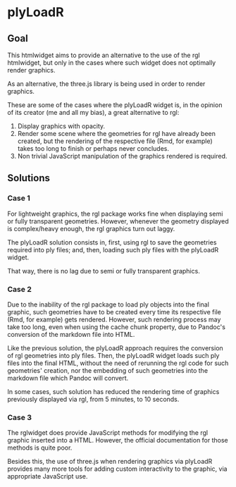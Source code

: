 # plyLoadR

## Goal

This htmlwidget aims to provide an alternative
to the use of the rgl htmlwidget, but only
in the cases where such widget does not
optimally render graphics. 

As an alternative, the three.js library is
being used in order to render graphics.

These are some of the cases where the 
plyLoadR widget is, in the opinion of its
creator (me and all my bias), a great
alternative to rgl:

1. Display graphics with opacity.
2. Render some scene where the geometries 
for rgl have already been created, but the
rendering of the respective file (Rmd, 
for example) takes too long to finish
or perhaps never concludes.
3. Non trivial JavaScript manipulation 
of the graphics rendered is required. 

## Solutions

### Case 1

For lightweight graphics, the rgl package
works fine when displaying semi or fully
transparent geometries. However, whenever
the geometry displayed is complex/heavy
enough, the rgl graphics turn out laggy.

The plyLoadR solution consists in, first,
using rgl to save the geometries required
into ply files; and, then, loading such
ply files with the plyLoadR widget. 

That way, there is no lag due to 
semi or fully transparent graphics.

### Case 2

Due to the inability of the rgl package
to load ply objects into the final graphic,
such geometries have to be created every
time its respective file (Rmd, for example)
gets rendered. However, such rendering
process may take too long, even when using
the cache chunk property, due to Pandoc's
conversion of the markdown file into HTML.

Like the previous solution, the plyLoadR
approach requires the conversion of rgl
geometries into ply files. Then, the plyLoadR
widget loads such ply files into the final
HTML, without the need of rerunning the
rgl code for such geometries' creation, nor
the embedding of such geometries into the
markdown file which Pandoc will convert.

In some cases, such solution has reduced
the rendering time of graphics previously
displayed via rgl, from 5 minutes, to
10 seconds.

### Case 3

The rglwidget does provide JavaScript
methods for modifying the rgl graphic 
inserted into a HTML. However, the 
official documentation for those methods
is quite poor.

Besides this, the use of three.js when
rendering graphics via plyLoadR provides 
many more tools for adding custom 
interactivity to the graphic, via
appropriate JavaScript use.

